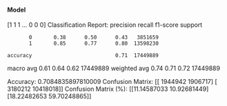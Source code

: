 #### Model
[1 1 1 ... 0 0 0]
Classification Report:
              precision    recall  f1-score   support

           0       0.38      0.50      0.43   3851659
           1       0.85      0.77      0.80  13598230

    accuracy                           0.71  17449889
   macro avg       0.61      0.64      0.62  17449889
weighted avg       0.74      0.71      0.72  17449889

Accuracy: 0.7084835897810009
Confusion Matrix:
[[ 1944942  1906717]
 [ 3180212 10418018]]
Confusion Matrix (%):
[[11.14587033 10.92681449]
 [18.22482653 59.70248865]]
